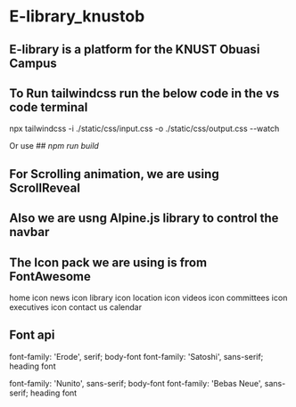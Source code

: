 # E-library_knustob
## E-library is a platform for the KNUST Obuasi Campus

## To Run tailwindcss run the below code in the vs code terminal
npx tailwindcss -i ./static/css/input.css -o ./static/css/output.css --watch

Or use ## *npm run build*

## For Scrolling animation, we are using ScrollReveal
<script src="https://unpkg.com/scrollreveal"></script>

##  Also we are usng Alpine.js library to control the navbar
<script defer src="https://unpkg.com/alpinejs@3.10.3/dist/cdn.min.js"></script>

## The Icon pack we are using is from FontAwesome
<script src="https://kit.fontawesome.com/a04dfe1eb8.js" crossorigin="anonymous"></script>


<!-- ICONS -->
home icon <i class="fa-solid fa-house"></i>
news icon <i class="fa-solid fa-newspaper"></i>
library icon <i class="fa-solid fa-book"></i>
location icon <i class="fa-solid fa-location-dot"></i>
videos icon <i class="fa-solid fa-video"></i>
committees icon <i class="fa-solid fa-people-group"></i>
executives icon <i class="fa-solid fa-user"></i>
contact us <i class="fa-solid fa-messages"></i>
calendar<i class="fa-solid fa-calendar-days"></i>


## Font api
<link href="https://api.fontshare.com/v2/css?f[]=erode@300,500,400&f[]=satoshi@900,700,300,901&display=swap" rel="stylesheet">
font-family: 'Erode', serif; body-font
font-family: 'Satoshi', sans-serif; heading font


<link href="https://api.fontshare.com/v2/css?f[]=nunito@600,400&f[]=bebas-neue@400&display=swap" rel="stylesheet">

font-family: 'Nunito', sans-serif; body-font
font-family: 'Bebas Neue', sans-serif; heading font